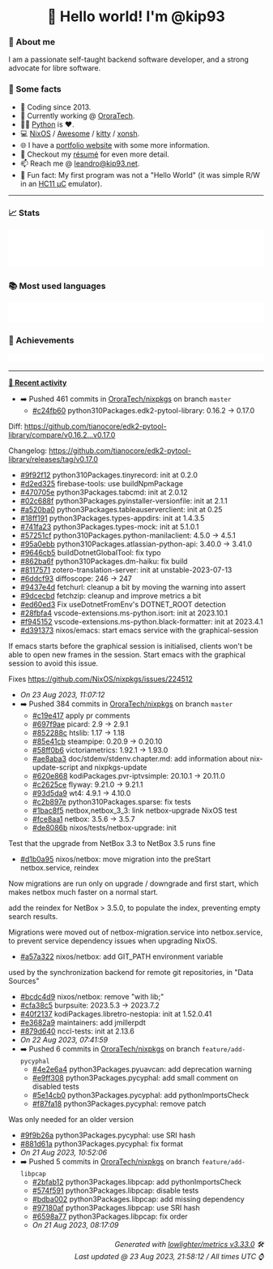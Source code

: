 <!-- README template, populated using this action:
     https://github.com/kip93/kip93/blob/main/.github/workflows/readme.yml. -->

<h1 align="center">👋 Hello world! I'm @kip93</h1> <!-- LOGIN => username -->

### 👤 About me

I am a passionate self-taught backend software developer, and a strong advocate for libre software.


### 💬 Some facts

* 📅 Coding since 2013.
* 💼 Currently working @ [OroraTech](https://ororatech.com/).
* 👨‍💻 [Python](https://github.com/search?q=user%3Akip93&l=python) is ❤️. <!-- LOGIN => username -->
* 💻 [NixOS](https://github.com/NixOS/) /
     [Awesome](https://github.com/awesomeWM/) /
     [kitty](https://github.com/kovidgoyal/kitty/) /
     [xonsh](https://github.com/xonsh/).
* 🌐 I have a [portfolio website](https://kip93.net/) with some more information.
* 📝 Checkout my [résumé](https://kip93.net/resume/) for even more detail.
* 📫 Reach me @ [leandro@kip93.net](mailto:leandro@kip93.net).
* 🎲 Fun fact: My first program was not a "Hello World" (it was simple R/W in an [HC11 µC](https://en.wikipedia.org/wiki/68HC11) emulator).


-----------------------------------------------------------------------------------------------------------------------


### 📈 Stats

![](./stats.svg)


### 📚 Most used languages <!-- by percentage, in decreasing order -->

![](./languages.svg)


### 🏅 Achievements

![](./achievements.svg)


-----------------------------------------------------------------------------------------------------------------------


**[📰 Recent activity](https://github.com/kip93)**
* ➡️ Pushed 461 commits in [OroraTech/nixpkgs](https://github.com/OroraTech/nixpkgs) on branch `master`
  * [#c24fb60](https://github.com/OroraTech/nixpkgs/commit/c24fb60) python310Packages.edk2-pytool-library: 0.16.2 -&gt; 0.17.0

Diff: https://github.com/tianocore/edk2-pytool-library/compare/v0.16.2...v0.17.0

Changelog: https://github.com/tianocore/edk2-pytool-library/releases/tag/v0.17.0
  * [#9f92f12](https://github.com/OroraTech/nixpkgs/commit/9f92f12) python310Packages.tinyrecord: init at 0.2.0
  * [#d2ed325](https://github.com/OroraTech/nixpkgs/commit/d2ed325) firebase-tools: use buildNpmPackage
  * [#470705e](https://github.com/OroraTech/nixpkgs/commit/470705e) python3Packages.tabcmd: init at 2.0.12
  * [#02c688f](https://github.com/OroraTech/nixpkgs/commit/02c688f) python3Packages.pyinstaller-versionfile: init at 2.1.1
  * [#a520ba0](https://github.com/OroraTech/nixpkgs/commit/a520ba0) python3Packages.tableauserverclient: init at 0.25
  * [#18ff191](https://github.com/OroraTech/nixpkgs/commit/18ff191) python3Packages.types-appdirs: init at 1.4.3.5
  * [#741fa23](https://github.com/OroraTech/nixpkgs/commit/741fa23) python3Packages.types-mock: init at 5.1.0.1
  * [#57251cf](https://github.com/OroraTech/nixpkgs/commit/57251cf) python310Packages.python-manilaclient: 4.5.0 -&gt; 4.5.1
  * [#95a0ebb](https://github.com/OroraTech/nixpkgs/commit/95a0ebb) python310Packages.atlassian-python-api: 3.40.0 -&gt; 3.41.0
  * [#9646cb5](https://github.com/OroraTech/nixpkgs/commit/9646cb5) buildDotnetGlobalTool: fix typo
  * [#862ba6f](https://github.com/OroraTech/nixpkgs/commit/862ba6f) python310Packages.dm-haiku: fix build
  * [#8117571](https://github.com/OroraTech/nixpkgs/commit/8117571) zotero-translation-server: init at unstable-2023-07-13
  * [#6ddcf93](https://github.com/OroraTech/nixpkgs/commit/6ddcf93) diffoscope: 246 -&gt; 247
  * [#9437e4d](https://github.com/OroraTech/nixpkgs/commit/9437e4d) fetchurl: cleanup a bit by moving the warning into assert
  * [#9dcecbd](https://github.com/OroraTech/nixpkgs/commit/9dcecbd) fetchzip: cleanup and improve metrics a bit
  * [#ed60ed3](https://github.com/OroraTech/nixpkgs/commit/ed60ed3) Fix useDotnetFromEnv&#39;s DOTNET_ROOT detection
  * [#28fbfa4](https://github.com/OroraTech/nixpkgs/commit/28fbfa4) vscode-extensions.ms-python.isort: init at 2023.10.1
  * [#f945152](https://github.com/OroraTech/nixpkgs/commit/f945152) vscode-extensions.ms-python.black-formatter: init at 2023.4.1
  * [#d391373](https://github.com/OroraTech/nixpkgs/commit/d391373) nixos/emacs: start emacs service with the graphical-session

If emacs starts before the graphical session is initialised, clients won&#39;t be
able to open new frames in the session. Start emacs with the graphical session
to avoid this issue.

Fixes https://github.com/NixOS/nixpkgs/issues/224512
  * *On 23 Aug 2023, 11:07:12*
* ➡️ Pushed 384 commits in [OroraTech/nixpkgs](https://github.com/OroraTech/nixpkgs) on branch `master`
  * [#c19e417](https://github.com/OroraTech/nixpkgs/commit/c19e417) apply pr comments
  * [#697f9ae](https://github.com/OroraTech/nixpkgs/commit/697f9ae) picard: 2.9 -&gt; 2.9.1
  * [#852288c](https://github.com/OroraTech/nixpkgs/commit/852288c) htslib: 1.17 -&gt; 1.18
  * [#85e41cb](https://github.com/OroraTech/nixpkgs/commit/85e41cb) steampipe: 0.20.9 -&gt; 0.20.10
  * [#58ff0b6](https://github.com/OroraTech/nixpkgs/commit/58ff0b6) victoriametrics: 1.92.1 -&gt; 1.93.0
  * [#ae8aba3](https://github.com/OroraTech/nixpkgs/commit/ae8aba3) doc/stdenv/stdenv.chapter.md: add information about nix-update-script and nixpkgs-update
  * [#620e868](https://github.com/OroraTech/nixpkgs/commit/620e868) kodiPackages.pvr-iptvsimple: 20.10.1 -&gt; 20.11.0
  * [#c2625ce](https://github.com/OroraTech/nixpkgs/commit/c2625ce) flyway: 9.21.0 -&gt; 9.21.1
  * [#93d5da9](https://github.com/OroraTech/nixpkgs/commit/93d5da9) wt4: 4.9.1 -&gt; 4.10.0
  * [#c2b897e](https://github.com/OroraTech/nixpkgs/commit/c2b897e) python310Packages.sparse: fix tests
  * [#1bac8f5](https://github.com/OroraTech/nixpkgs/commit/1bac8f5) netbox,netbox_3_3: link netbox-upgrade NixOS test
  * [#fce8aa1](https://github.com/OroraTech/nixpkgs/commit/fce8aa1) netbox: 3.5.6 -&gt; 3.5.7
  * [#de8086b](https://github.com/OroraTech/nixpkgs/commit/de8086b) nixos/tests/netbox-upgrade: init

Test that the upgrade from NetBox 3.3 to NetBox 3.5 runs fine
  * [#d1b0a95](https://github.com/OroraTech/nixpkgs/commit/d1b0a95) nixos/netbox: move migration into the preStart netbox.service, reindex

Now migrations are run only on upgrade / downgrade and first start,
which makes netbox much faster on a normal start.

add the reindex for NetBox &gt; 3.5.0, to populate the index, preventing
empty search results.

Migrations were moved out of netbox-migration.service into
netbox.service, to prevent service dependency issues when upgrading
NixOS.
  * [#a57a322](https://github.com/OroraTech/nixpkgs/commit/a57a322) nixos/netbox: add GIT_PATH environment variable

used by the synchronization backend for remote git repositories, in
&#34;Data Sources&#34;
  * [#bcdc4d9](https://github.com/OroraTech/nixpkgs/commit/bcdc4d9) nixos/netbox: remove &#34;with lib;&#34;
  * [#cfa38c5](https://github.com/OroraTech/nixpkgs/commit/cfa38c5) burpsuite: 2023.5.3 -&gt; 2023.7.2
  * [#40f2137](https://github.com/OroraTech/nixpkgs/commit/40f2137) kodiPackages.libretro-nestopia: init at 1.52.0.41
  * [#e3682a9](https://github.com/OroraTech/nixpkgs/commit/e3682a9) maintainers: add jmillerpdt
  * [#879d640](https://github.com/OroraTech/nixpkgs/commit/879d640) nccl-tests: init at 2.13.6
  * *On 22 Aug 2023, 07:41:59*
* ➡️ Pushed 6 commits in [OroraTech/nixpkgs](https://github.com/OroraTech/nixpkgs) on branch `feature/add-pycyphal`
  * [#4e2e6a4](https://github.com/OroraTech/nixpkgs/commit/4e2e6a4) python3Packages.pyuavcan: add deprecation warning
  * [#e9ff308](https://github.com/OroraTech/nixpkgs/commit/e9ff308) python3Packages.pycyphal: add small comment on disabled tests
  * [#5e14cb0](https://github.com/OroraTech/nixpkgs/commit/5e14cb0) python3Packages.pycyphal: add pythonImportsCheck
  * [#f87fa18](https://github.com/OroraTech/nixpkgs/commit/f87fa18) python3Packages.pycyphal: remove patch

Was only needed for an older version
  * [#9f9b26a](https://github.com/OroraTech/nixpkgs/commit/9f9b26a) python3Packages.pycyphal: use SRI hash
  * [#881d61a](https://github.com/OroraTech/nixpkgs/commit/881d61a) python3Packages.pycyphal: fix format
  * *On 21 Aug 2023, 10:52:06*
* ➡️ Pushed 5 commits in [OroraTech/nixpkgs](https://github.com/OroraTech/nixpkgs) on branch `feature/add-libpcap`
  * [#2bfab12](https://github.com/OroraTech/nixpkgs/commit/2bfab12) python3Packages.libpcap: add pythonImportsCheck
  * [#574f591](https://github.com/OroraTech/nixpkgs/commit/574f591) python3Packages.libpcap: disable tests
  * [#bdba002](https://github.com/OroraTech/nixpkgs/commit/bdba002) python3Packages.libpcap: add missing dependency
  * [#97180af](https://github.com/OroraTech/nixpkgs/commit/97180af) python3Packages.libpcap: use SRI hash
  * [#6598a77](https://github.com/OroraTech/nixpkgs/commit/6598a77) python3Packages.libpcap: fix order
  * *On 21 Aug 2023, 08:17:09*
 <!-- Last activity -->


<h6 align="right"><em>
    Generated with <a href="https://github.com/lowlighter/metrics/tree/latest/">lowlighter/metrics v3.33.0</a> 🛠️<br> <!-- VERSION => MAJOR.minor.patch -->
    Last updated @ 23 Aug 2023, 21:58:12 / All times UTC ⌚ <!-- meta.generated => DD/MM/YYYY, hh:mm -->
</em></h6>
